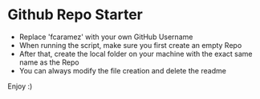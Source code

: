 # Github Repo Starter

* Replace 'fcaramez' with your own GitHub Username
* When running the script, make sure you first create an empty Repo
* After that, create the local folder on your machine with the exact same name as the Repo
* You can always modify the file creation and delete the readme
  
Enjoy :)